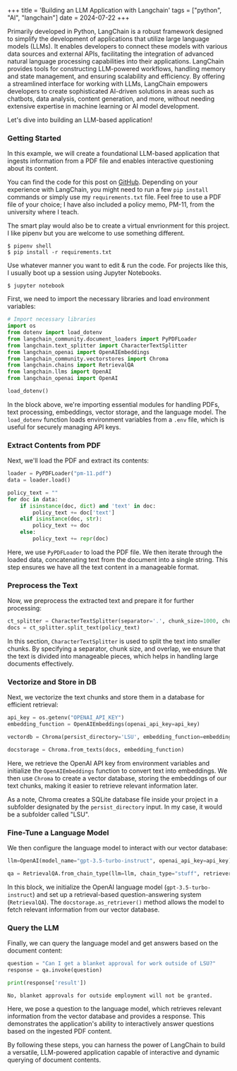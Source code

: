 +++
title = 'Building an LLM Application with Langchain'
tags = ["python", "AI", "langchain"]
date = 2024-07-22
+++

Primarily developed in Python, LangChain is a robust framework designed to simplify the development of applications that utilize large language models (LLMs). It enables developers to connect these models with various data sources and external APIs, facilitating the integration of advanced natural language processing capabilities into their applications. LangChain provides tools for constructing LLM-powered workflows, handling memory and state management, and ensuring scalability and efficiency. By offering a streamlined interface for working with LLMs, LangChain empowers developers to create sophisticated AI-driven solutions in areas such as chatbots, data analysis, content generation, and more, without needing extensive expertise in machine learning or AI model development. 

Let's dive into building an LLM-based application!

### Getting Started

In this example, we will create a foundational LLM-based application that ingests information from a PDF file and enables interactive questioning about its content.

You can find the code for this post on [GitHub](https://github.com/cavalryjim/langchain_llm_app).  Depending on your experience with LangChain, you might need to run a few `pip install` commands or simply use my `requirements.txt` file. Feel free to use a PDF file of your choice; I have also included a policy memo, PM-11, from the university where I teach.

The smart play would also be to create a virtual envrionment for this project.  I like pipenv but you are welcome to use something different.

```
$ pipenv shell
$ pip install -r requirements.txt
```

Use whatever manner you want to edit & run the code.  For projects like this, I usually boot up a session using Jupyter Notebooks.

```
$ jupyter notebook
```

First, we need to import the necessary libraries and load environment variables:

```python
# Import necessary libraries
import os
from dotenv import load_dotenv
from langchain_community.document_loaders import PyPDFLoader
from langchain.text_splitter import CharacterTextSplitter
from langchain_openai import OpenAIEmbeddings
from langchain_community.vectorstores import Chroma
from langchain.chains import RetrievalQA
from langchain.llms import OpenAI
from langchain_openai import OpenAI

load_dotenv()
```

In the block above, we're importing essential modules for handling PDFs, text processing, embeddings, vector storage, and the language model. The `load_dotenv` function loads environment variables from a `.env` file, which is useful for securely managing API keys.

### Extract Contents from PDF

Next, we'll load the PDF and extract its contents:

```python
loader = PyPDFLoader("pm-11.pdf")
data = loader.load()

policy_text = ""
for doc in data:
    if isinstance(doc, dict) and 'text' in doc:
        policy_text += doc['text']
    elif isinstance(doc, str):
        policy_text += doc
    else:
        policy_text += repr(doc)
```

Here, we use `PyPDFLoader` to load the PDF file. We then iterate through the loaded data, concatenating text from the document into a single string. This step ensures we have all the text content in a manageable format.

### Preprocess the Text

Now, we preprocess the extracted text and prepare it for further processing:

```python
ct_splitter = CharacterTextSplitter(separator='.', chunk_size=1000, chunk_overlap=200)
docs = ct_splitter.split_text(policy_text)
```

In this section, `CharacterTextSplitter` is used to split the text into smaller chunks. By specifying a separator, chunk size, and overlap, we ensure that the text is divided into manageable pieces, which helps in handling large documents effectively.

### Vectorize and Store in DB

Next, we vectorize the text chunks and store them in a database for efficient retrieval:

```python
api_key = os.getenv("OPENAI_API_KEY")
embedding_function = OpenAIEmbeddings(openai_api_key=api_key)

vectordb = Chroma(persist_directory='LSU', embedding_function=embedding_function)

docstorage = Chroma.from_texts(docs, embedding_function)
```

Here, we retrieve the OpenAI API key from environment variables and initialize the `OpenAIEmbeddings` function to convert text into embeddings. We then use `Chroma` to create a vector database, storing the embeddings of our text chunks, making it easier to retrieve relevant information later.

As a note, Chroma creates a SQLite database file inside your project in a subfolder designated by the `persist_directory` input.  In my case, it would be a subfolder called "LSU".

### Fine-Tune a Language Model

We then configure the language model to interact with our vector database:

```python
llm=OpenAI(model_name="gpt-3.5-turbo-instruct", openai_api_key=api_key)

qa = RetrievalQA.from_chain_type(llm=llm, chain_type="stuff", retriever=docstorage.as_retriever())  
```

In this block, we initialize the OpenAI language model (`gpt-3.5-turbo-instruct`) and set up a retrieval-based question-answering system (`RetrievalQA`). The `docstorage.as_retriever()` method allows the model to fetch relevant information from our vector database.

### Query the LLM

Finally, we can query the language model and get answers based on the document content:

```python
question = "Can I get a blanket approval for work outside of LSU?"
response = qa.invoke(question)

print(response['result'])
```

```
No, blanket approvals for outside employment will not be granted.
```

Here, we pose a question to the language model, which retrieves relevant information from the vector database and provides a response. This demonstrates the application's ability to interactively answer questions based on the ingested PDF content.

By following these steps, you can harness the power of LangChain to build a versatile, LLM-powered application capable of interactive and dynamic querying of document contents.

